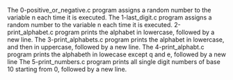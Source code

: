 The 0-positive_or_negative.c program assigns a random number to the variable n each time it is executed.
The 1-last_digit.c program assigns  a random number to the variable n each time it is executed.
2-print_alphabet.c program  prints the alphabet in lowercase, followed by a new line.
The 3-print_alphabets.c program prints the alphabet in lowercase, and then in uppercase, followed by a new line.
The 4-print_alphabt.c program prints the alphabeth in lowecase except q and e, followed by a new line
The 5-print_numbers.c program prints all single digit numbers of base 10 starting from 0, followed by a new line.
